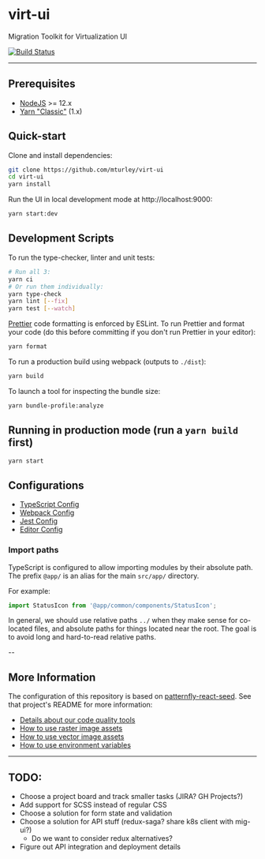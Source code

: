 # virt-ui

Migration Toolkit for Virtualization UI

[![Build Status](https://travis-ci.com/mturley/virt-ui.svg?branch=master)](https://travis-ci.com/mturley/virt-ui)

---

## Prerequisites

- [NodeJS](https://nodejs.org/en/) >= 12.x
- [Yarn "Classic"](https://classic.yarnpkg.com/lang/en/) (1.x)

## Quick-start

Clone and install dependencies:

```bash
git clone https://github.com/mturley/virt-ui
cd virt-ui
yarn install
```

Run the UI in local development mode at http://localhost:9000:

```sh
yarn start:dev
```

## Development Scripts

To run the type-checker, linter and unit tests:

```sh
# Run all 3:
yarn ci
# Or run them individually:
yarn type-check
yarn lint [--fix]
yarn test [--watch]
```

[Prettier](https://prettier.io/) code formatting is enforced by ESLint. To run Prettier and format your code (do this before committing if you don't run Prettier in your editor):

```sh
yarn format
```

To run a production build using webpack (outputs to `./dist`):

```sh
yarn build
```

To launch a tool for inspecting the bundle size:

```sh
yarn bundle-profile:analyze
```

## Running in production mode (run a `yarn build` first)

```sh
yarn start
```

## Configurations

- [TypeScript Config](./tsconfig.json)
- [Webpack Config](./webpack.common.js)
- [Jest Config](./jest.config.js)
- [Editor Config](./.editorconfig)

### Import paths

TypeScript is configured to allow importing modules by their absolute path. The prefix `@app/` is an alias for the main `src/app/` directory.

For example:

```ts
import StatusIcon from '@app/common/components/StatusIcon';
```

In general, we should use relative paths `../` when they make sense for co-located files, and absolute paths for things located near the root. The goal is to avoid long and hard-to-read relative paths.

--

## More Information

The configuration of this repository is based on [patternfly-react-seed](https://github.com/patternfly/patternfly-react-seed/). See that project's README for more information:

- [Details about our code quality tools](https://github.com/patternfly/patternfly-react-seed#code-quality-tools)
- [How to use raster image assets](https://github.com/patternfly/patternfly-react-seed#raster-image-support)
- [How to use vector image assets](https://github.com/patternfly/patternfly-react-seed#vector-image-support)
- [How to use environment variables](https://github.com/patternfly/patternfly-react-seed#multi-environment-configuration)

---

## TODO:

- Choose a project board and track smaller tasks (JIRA? GH Projects?)
- Add support for SCSS instead of regular CSS
- Choose a solution for form state and validation
- Choose a solution for API stuff (redux-saga? share k8s client with mig-ui?)
  - Do we want to consider redux alternatives?
- Figure out API integration and deployment details
